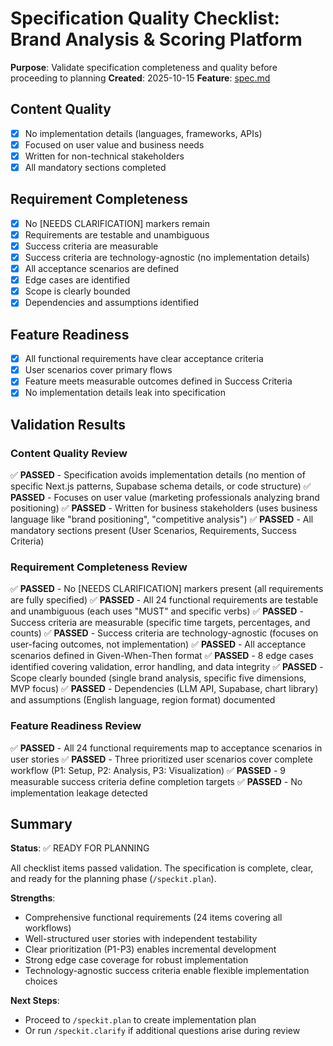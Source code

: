 # Specification Quality Checklist: Brand Analysis & Scoring Platform

**Purpose**: Validate specification completeness and quality before proceeding to planning
**Created**: 2025-10-15
**Feature**: [spec.md](../spec.md)

## Content Quality

- [x] No implementation details (languages, frameworks, APIs)
- [x] Focused on user value and business needs
- [x] Written for non-technical stakeholders
- [x] All mandatory sections completed

## Requirement Completeness

- [x] No [NEEDS CLARIFICATION] markers remain
- [x] Requirements are testable and unambiguous
- [x] Success criteria are measurable
- [x] Success criteria are technology-agnostic (no implementation details)
- [x] All acceptance scenarios are defined
- [x] Edge cases are identified
- [x] Scope is clearly bounded
- [x] Dependencies and assumptions identified

## Feature Readiness

- [x] All functional requirements have clear acceptance criteria
- [x] User scenarios cover primary flows
- [x] Feature meets measurable outcomes defined in Success Criteria
- [x] No implementation details leak into specification

## Validation Results

### Content Quality Review
✅ **PASSED** - Specification avoids implementation details (no mention of specific Next.js patterns, Supabase schema details, or code structure)
✅ **PASSED** - Focuses on user value (marketing professionals analyzing brand positioning)
✅ **PASSED** - Written for business stakeholders (uses business language like "brand positioning", "competitive analysis")
✅ **PASSED** - All mandatory sections present (User Scenarios, Requirements, Success Criteria)

### Requirement Completeness Review
✅ **PASSED** - No [NEEDS CLARIFICATION] markers present (all requirements are fully specified)
✅ **PASSED** - All 24 functional requirements are testable and unambiguous (each uses "MUST" and specific verbs)
✅ **PASSED** - Success criteria are measurable (specific time targets, percentages, and counts)
✅ **PASSED** - Success criteria are technology-agnostic (focuses on user-facing outcomes, not implementation)
✅ **PASSED** - All acceptance scenarios defined in Given-When-Then format
✅ **PASSED** - 8 edge cases identified covering validation, error handling, and data integrity
✅ **PASSED** - Scope clearly bounded (single brand analysis, specific five dimensions, MVP focus)
✅ **PASSED** - Dependencies (LLM API, Supabase, chart library) and assumptions (English language, region format) documented

### Feature Readiness Review
✅ **PASSED** - All 24 functional requirements map to acceptance scenarios in user stories
✅ **PASSED** - Three prioritized user scenarios cover complete workflow (P1: Setup, P2: Analysis, P3: Visualization)
✅ **PASSED** - 9 measurable success criteria define completion targets
✅ **PASSED** - No implementation leakage detected

## Summary

**Status**: ✅ READY FOR PLANNING

All checklist items passed validation. The specification is complete, clear, and ready for the planning phase (`/speckit.plan`).

**Strengths**:
- Comprehensive functional requirements (24 items covering all workflows)
- Well-structured user stories with independent testability
- Clear prioritization (P1-P3) enables incremental development
- Strong edge case coverage for robust implementation
- Technology-agnostic success criteria enable flexible implementation choices

**Next Steps**:
- Proceed to `/speckit.plan` to create implementation plan
- Or run `/speckit.clarify` if additional questions arise during review

